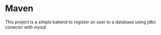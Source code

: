 # Maven

This project is a simple bakend to register an user to a database using jdbc conector with mysql
